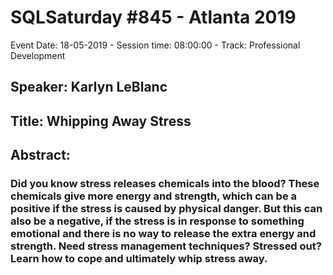 # SQLSaturday #845 - Atlanta 2019
Event Date: 18-05-2019 - Session time: 08:00:00 - Track: Professional Development
## Speaker: Karlyn LeBlanc
## Title: Whipping Away Stress
## Abstract:
### Did you know stress releases chemicals into the blood? These chemicals give more energy and strength, which can be a positive if the stress is caused by physical danger. But this can also be a negative, if the stress is in response to something emotional and there is no way to release the extra energy and strength. Need stress management techniques? Stressed out? Learn how to cope and ultimately whip stress away.

